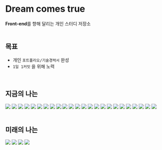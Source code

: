 # Dream comes true
**Front-end**를 향해 달리는 개인 스터디 저장소
<br>
<br>

## 목표

- 개인 ```포트폴리오/기술경력서``` 완성
- ```1일 1커밋``` 을 위해 노력
<br>

## 지금의 나는

<img src="https://img.shields.io/badge/Adobe XD-FF61F6?style=flat-square&logo=Adobe XD&logoColor=white"/> <img src="https://img.shields.io/badge/Adobe Photoshop-31A8FF?style=flat-square&logo=Adobe Photoshop&logoColor=white"/> <img src="https://img.shields.io/badge/CodePen-000000?style=flat-square&logo=CodePen&logoColor=white"/> <img src="https://img.shields.io/badge/CSS3-1572B6?style=flat-square&logo=CSS3&logoColor=white"/> <img src="https://img.shields.io/badge/Eclipse IDE-2C2255?style=flat-square&logo=Eclipse IDE&logoColor=white"/> <img src="https://img.shields.io/badge/GitHub-181717?style=flat-square&logo=GitHub&logoColor=white"/> <img src="https://img.shields.io/badge/GitLab-FC6D26?style=flat-square&logo=GitLab&logoColor=white"/> <img src="https://img.shields.io/badge/gulp-CF4647?style=flat-square&logo=gulp&logoColor=white"/> <img src="https://img.shields.io/badge/HTML5-E34F26?style=flat-square&logo=HTML5&logoColor=white"/> <img src="https://img.shields.io/badge/Internet Explorer-0076D6?style=flat-square&logo=Internet Explorer&logoColor=white"/> <img src="https://img.shields.io/badge/MariaDB-003545?style=flat-square&logo=MariaDB&logoColor=white"/> <img src="https://img.shields.io/badge/MySQL-4479A1?style=flat-square&logo=MySQL&logoColor=white"/> <img src="https://img.shields.io/badge/Naver-03C75A?style=flat-square&logo=Naver&logoColor=white"/> <img src="https://img.shields.io/badge/Node.js-339933?style=flat-square&logo=Node.js&logoColor=white"/> <img src="https://img.shields.io/badge/npm-CB3837?style=flat-square&logo=npm&logoColor=white"/> <img src="https://img.shields.io/badge/npm-CB3837?style=flat-square&logo=npm&logoColor=white"/> <img src="https://img.shields.io/badge/Safari-000000?style=flat-square&logo=Safari&logoColor=white"/> <img src="https://img.shields.io/badge/Scss-CC6699?style=flat-square&logo=Sass&logoColor=white"/> <img src="https://img.shields.io/badge/Sourcetree-0052CC?style=flat-square&logo=Sourcetree&logoColor=white"/> <img src="https://img.shields.io/badge/Swiper-6332F6?style=flat-square&logo=Swiper&logoColor=white"/> <img src="https://img.shields.io/badge/Tistory-000000?style=flat-square&logo=Tistory&logoColor=white"/> <img src="https://img.shields.io/badge/Visual Studio Code-007ACC?style=flat-square&logo=Visual Studio Code&logoColor=white"/> <img src="https://img.shields.io/badge/W3C-005A9C?style=flat-square&logo=W3C&logoColor=white"/> <img src="https://img.shields.io/badge/Xcode-147EFB?style=flat-square&logo=Xcode&logoColor=white"/>
<br>
<br>

## 미래의 나는
<img src="https://img.shields.io/badge/JavaScript-F7DF1E?style=flat-square&logo=JavaScript&logoColor=white"/> <img src="https://img.shields.io/badge/jQuery-0769AD?style=flat-square&logo=jQuery&logoColor=white"/> <img src="https://img.shields.io/badge/React-61DAFB?style=flat-square&logo=React&logoColor=white"/> <img src="https://img.shields.io/badge/Spring Boot-6DB33F?style=flat-square&logo=Spring Boot&logoColor=white"/>
